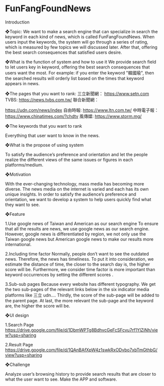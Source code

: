 # FunFangFoundNews
Introduction

❖Topic: We want to make a search engine that can specialize in search the keyword in each kind of news, which is called FunFangFoundNews. When users input the keywords, the system will go through a series of rating, which is measured by few topics we will discussed later. After that, offering the best search consequences that satisfied users desire.

❖What is the function of system and how to use it We provide search field to let users key in keyword, offering the best search consequences that users want the most. For example: if you enter the keyword "韓國瑜", then the searched results will orderly list based on the times that keyword appears in news.

❖The pages that you want to rank: 三立新聞網： https://www.setn.com TVBS: https://news.tvbs.com.tw/ 聯合新聞網：

https://udn.com/news/index 自由時報: https://www.ltn.com.tw/ 中時電子報： https://www.chinatimes.com/?chdtv 風傳媒: https://www.storm.mg/

❖The keywords that you want to rank

Everything that user want to know in the news.

❖What is the propose of using system

To satisfy the audience’s preference and orientation and let the people realize the different views of the same issues or figures in each platforms/medium.

❖Motivation

With the ever-changing technology, mass media has becoming more diverse. The news media on the internet is varied and each has its own unique insights. In order to satisfy the audience’s preference and orientation, we want to develop a system to help users quickly find what they want to see.

❖Feature

1.Use google news of Taiwan and American as our search engine To ensure that all the results are news, we use google news as our search engine. However, google news is differentiated by region, we not only use the Taiwan google news but American google news to make our results more international.

2.Including time factor Normally, people don’t want to see the outdated news. Therefore, the news has timeliness. To put it into consideration, we estimate the distance of time, the closer to the search day is, the higher score will be. Furthermore, we consider time factor is more important than keyword occurrences by setting the different scores .

3.Sub-sub pages Because every website has different typography. We get the two sub-pages of the relevant links below in the six indicator media platforms like 三立 udn…. Thirdly, the score of the sub-page will be added to the parent page. At last, the more relevant the sub-page and the keyword are, the higher the score will be.

❖UI design

1.Search Page https://drive.google.com/file/d/1DbmWPTg8BdhvcGeFcSFcvu7rf1YlZiNh/view?usp=sharing

2.Result Page https://drive.google.com/file/d/1QAnBAfXpW4z1swkRxODvbo7xbTmGthbG/view?usp=sharing

❖Challenge

Analyze user’s browsing history to provide search results that are closer to what the user want to see. Make the APP and software.
